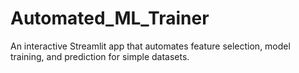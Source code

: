 # Automated_ML_Trainer
An interactive Streamlit app that automates feature selection, model training, and prediction for simple datasets.
